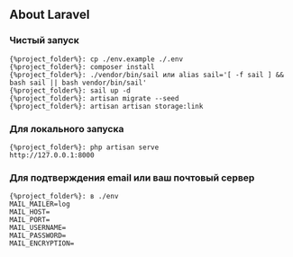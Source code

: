 ## About Laravel

### Чистый запуск
```
{%project_folder%}: cp ./env.example ./.env
{%project_folder%}: composer install
{%project_folder%}: ./vendor/bin/sail или alias sail='[ -f sail ] && bash sail || bash vendor/bin/sail'
{%project_folder%}: sail up -d
{%project_folder%}: artisan migrate --seed
{%project_folder%}: artisan artisan storage:link
```

### Для локального запуска
```
{%project_folder%}: php artisan serve
http://127.0.0.1:8000
```
### Для подтверждения email или ваш почтовый сервер
```
{%project_folder%}: в ./env 
MAIL_MAILER=log
MAIL_HOST=
MAIL_PORT=
MAIL_USERNAME=
MAIL_PASSWORD=
MAIL_ENCRYPTION=
```
